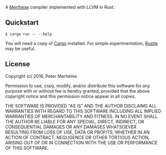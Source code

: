A [Merthese](https://esolangs.org/wiki/Merthese) compiler implemented with
LLVM in Rust.

## Quickstart

```
$ cargo run -- --help
```

You will need a copy of [Cargo](http://doc.crates.io/index.html) installed.  For
simple experimentation, [Rustle](https://github.com/brson/rustle) may be useful.

## License

Copyright (c) 2016, Peter Marheine

Permission to use, copy, modify, and/or distribute this software for any purpose
with or without fee is hereby granted, provided that the above copyright notice
and this permission notice appear in all copies.

THE SOFTWARE IS PROVIDED "AS IS" AND THE AUTHOR DISCLAIMS ALL WARRANTIES WITH
REGARD TO THIS SOFTWARE INCLUDING ALL IMPLIED WARRANTIES OF MERCHANTABILITY AND
FITNESS. IN NO EVENT SHALL THE AUTHOR BE LIABLE FOR ANY SPECIAL, DIRECT,
INDIRECT, OR CONSEQUENTIAL DAMAGES OR ANY DAMAGES WHATSOEVER RESULTING FROM LOSS
OF USE, DATA OR PROFITS, WHETHER IN AN ACTION OF CONTRACT, NEGLIGENCE OR OTHER
TORTIOUS ACTION, ARISING OUT OF OR IN CONNECTION WITH THE USE OR PERFORMANCE OF
THIS SOFTWARE.

